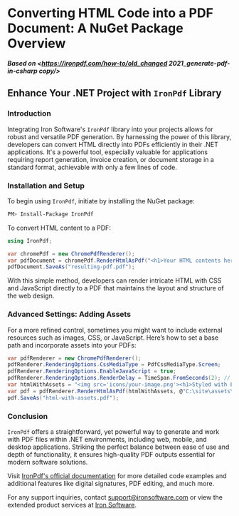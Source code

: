 # Converting HTML Code into a PDF Document: A NuGet Package Overview

***Based on <https://ironpdf.com/how-to/old_changed 2021_generate-pdf-in-csharp copy/>***


## Enhance Your .NET Project with `IronPdf` Library

### Introduction

Integrating Iron Software's `IronPdf` library into your projects allows for robust and versatile PDF generation. By harnessing the power of this library, developers can convert HTML directly into PDFs efficiently in their .NET applications. It's a powerful tool, especially valuable for applications requiring report generation, invoice creation, or document storage in a standard format, achievable with only a few lines of code.

### Installation and Setup

To begin using `IronPdf`, initiate by installing the NuGet package:

```bash
PM> Install-Package IronPdf
```

To convert HTML content to a PDF:

```csharp
using IronPdf;

var chromePdf = new ChromePdfRenderer();
var pdfDocument = chromePdf.RenderHtmlAsPdf("<h1>Your HTML contents here</h1>");
pdfDocument.SaveAs("resulting-pdf.pdf");
```

With this simple method, developers can render intricate HTML with CSS and JavaScript directly to a PDF that maintains the layout and structure of the web design.

### Advanced Settings: Adding Assets

For a more refined control, sometimes you might want to include external resources such as images, CSS, or JavaScript. Here’s how to set a base path and incorporate assets into your PDFs:

```csharp
var pdfRenderer = new ChromePdfRenderer();
pdfRenderer.RenderingOptions.CssMediaType = PdfCssMediaType.Screen;
pdfRenderer.RenderingOptions.EnableJavaScript = true;
pdfRenderer.RenderingOptions.RenderDelay = TimeSpan.FromSeconds(2); // Wait for JS execution
var htmlWithAssets = "<img src='icons/your-image.png'><h1>Styled with External CSS</h1>";
var pdf = pdfRenderer.RenderHtmlAsPdf(htmlWithAssets, @"C:\site\assets\");
pdf.SaveAs("html-with-assets.pdf");
```

### Conclusion

`IronPdf` offers a straightforward, yet powerful way to generate and work with PDF files within .NET environments, including web, mobile, and desktop applications. Striking the perfect balance between ease of use and depth of functionality, it ensures high-quality PDF outputs essential for modern software solutions.

Visit [IronPdf's official documentation](https://ironpdf.com) for more detailed code examples and additional features like digital signatures, PDF editing, and much more.

For any support inquiries, contact [support@ironsoftware.com](mailto:support@ironsoftware.com) or view the extended product services at [Iron Software](https://www.ironsoftware.com).